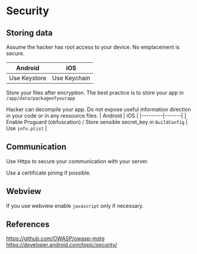 # Security
## Storing data
Assume the hacker has root access to your device. No emplacement is secure.

| Android | iOS   |
|---------|-------|
| Use Keystore    | Use Keychain  |
Store your files after encryption. The best practice is to store your app in `/app/data/packageofyourapp`


Hacker can decompile your app. Do not expose useful information direction in your code or in any ressource files.
| Android | iOS   |
|---------|-------|
| Enable Proguard (obfuscation) / Store sensible secret_key in `BuildConfig`     | Use `info.plist` |

## Communication
Use Https to secure your communication with your server.

Use a certificate pining if possible.

## Webview
If you use webview enable `javascript` only if necessary.


## References
https://github.com/OWASP/owasp-mstg
https://developer.android.com/topic/security/
